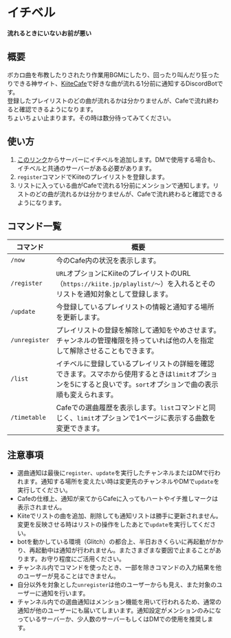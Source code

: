 # イチベル
**流れるときにいないお前が悪い**
## 概要
ボカロ曲を布教したりされたり作業用BGMにしたり、回ったり叫んだり狂ったりできる神サイト、[KiiteCafe](https://cafe.kiite.jp)で好きな曲が流れる1分前に通知するDiscordBotです。  
登録したプレイリストのどの曲が流れるかは分かりませんが、Cafeで流れ終わると確認できるようになります。  
ちょいちょい止まります。その時は数分待ってみてください。  

## 使い方
1. [このリンク](https://discord.com/api/oauth2/authorize?client_id=932282973997375488&permissions=0&scope=applications.commands%20bot)からサーバーにイチベルを追加します。DMで使用する場合も、イチベルと共通のサーバーがある必要があります。
2. `register`コマンドでKiiteのプレイリストを登録します。
3. リストに入っている曲がCafeで流れる1分前にメンションで通知します。リストのどの曲が流れるかは分かりませんが、Cafeで流れ終わると確認できるようになります。

## コマンド一覧
| コマンド | 概要 |
| --- | --- |
| `/now` | 今のCafe内の状況を表示します。 |
| `/register` | `URL`オプションにKiiteのプレイリストのURL（`https://kiite.jp/playlist/〜`）を入れるとそのリストを通知対象として登録します。 |
| `/update` | 今登録しているプレイリストの情報と通知する場所を更新します。 |
| `/unregister` | プレイリストの登録を解除して通知をやめさせます。チャンネルの管理権限を持っていれば他の人を指定して解除させることもできます。 |
| `/list` | イチベルに登録しているプレイリストの詳細を確認できます。スマホから使用するときは`limit`オプションを5にすると良いです。`sort`オプションで曲の表示順も変えられます。 |
| `/timetable` | Cafeでの選曲履歴を表示します。`list`コマンドと同じく、`limit`オプションで1ページに表示する曲数を変更できます。 |

## 注意事項
- 選曲通知は最後に`register`、`update`を実行したチャンネルまたはDMで行われます。通知する場所を変えたい時は変更先のチャンネルやDMで`update`を実行してください。
- Cafeの仕様上、通知が来てからCafeに入ってもハートやイチ推しマークは表示されません。
- Kiiteでリストの曲を追加、削除しても通知リストは勝手に更新されません。変更を反映させる時はリストの操作をしたあとで`update`を実行してください。
- botを動かしている環境（Glitch）の都合上、半日おきくらいに再起動がかかり、再起動中は通知が行われません。またさまざまな要因で止まることがあります。お守り程度にご活用ください。
- チャンネル内でコマンドを使ったとき、一部を除きコマンドの入力結果を他のユーザーが見ることはできません。
- 自分以外を対象とした`unregister`は他のユーザーからも見え、また対象のユーザーに通知を行います。
- チャンネル内での選曲通知はメンション機能を用いて行われるため、通常の通知が他のユーザーにも届いてしまいます。通知設定がメンションのみになっているサーバーか、少人数のサーバーもしくはDMでの使用を推奨します。
